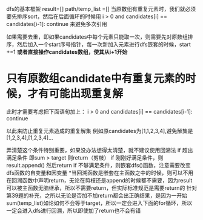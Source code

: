 dfs的基本框架
result=[]
path/temp_list =[]
当原数组有重复元素时，我们就必须要先排序sort，然后在后面循环的时候用
i > 0 and candidates[i] == candidates[i-1]: continue 
来避免多次引用

如果需要去重，即如果candidates中每个元素只能取一次，则需要先对原数组排序，然后加入一个start序号指针，每一次新加入元素进行dfs嵌套的时候，start +=1 **或者直接操作candidates数组，使其从i+1开始**

# 只有原数组candidate中有重复元素的时候，才有可能出现重复解
此时才需要考虑把下面语句加上：
    i > 0 and candidates[i] == candidates[i-1]: continue 

以此来防止重复元素造成的重复解集 例如原candidates为[1,1,2,3,4],避免解集是[1,2,3,4],[1,2,3,4]...

弄清楚这个条件特别重要，如果没办法想得太清楚，就不建议使用回溯法
if 超出满足条件 即sum > target 则return（剪枝）
if 刚刚好满足条件，则result.append()  然后return
if 不够满足条件，则嵌套dfs()函数，注意需要改变dfs函数的自变量和因变量
*当回溯函数是嵌套在主函数之中的时候，则可以不用在回溯函数中声明return，无论在剪枝还是append的时候都不需要，因为result可以被主函数无脑继承，所以不需要return，但实际标准规范是需要return的
针对第39题的补充，之所以无论是否加不加return都会出正确结果，是因为一开始sum(temp_list)如论如何不会等于target，所以一定会进入下面的for循环，所以一定会进入dfs进行回溯，所以即使加了return也不会有错
